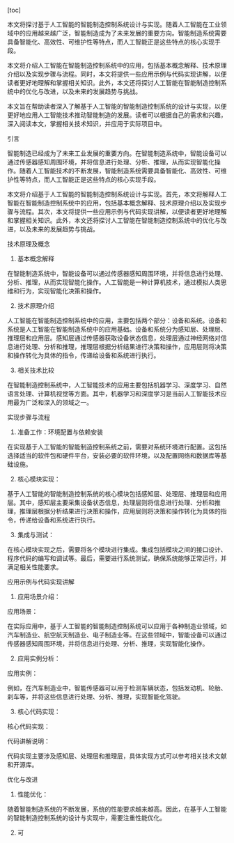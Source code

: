 
[toc]                    
                
                
本文将探讨基于人工智能的智能制造控制系统设计与实现。随着人工智能在工业领域中的应用越来越广泛，智能制造成为了未来发展的重要方向。智能制造系统需要具备智能化、高效性、可维护性等特点，而人工智能正是这些特点的核心实现手段。

本文将介绍人工智能在智能制造控制系统中的应用，包括基本概念解释、技术原理介绍以及实现步骤与流程。同时，本文将提供一些应用示例与代码实现讲解，以便读者更好地理解和掌握相关知识。此外，本文还将探讨人工智能在智能制造控制系统中的优化与改进，以及未来的发展趋势与挑战。

本文旨在帮助读者深入了解基于人工智能的智能制造控制系统的设计与实现，以便更好地应用人工智能技术推动智能制造的发展。读者可以根据自己的需求和兴趣，深入阅读本文，掌握相关技术知识，并应用于实际项目中。

引言

智能制造已经成为了未来工业发展的重要方向。在智能制造系统中，智能设备可以通过传感器感知周围环境，并将信息进行处理、分析、推理，从而实现智能化操作。随着人工智能技术的不断发展，智能制造系统需要具备智能化、高效性、可维护性等特点，而人工智能正是这些特点的核心实现手段。

本文将介绍基于人工智能的智能制造控制系统设计与实现。首先，本文将解释人工智能在智能制造控制系统中的应用，包括基本概念解释、技术原理介绍以及实现步骤与流程。其次，本文将提供一些应用示例与代码实现讲解，以便读者更好地理解和掌握相关知识。此外，本文还将探讨人工智能在智能制造控制系统中的优化与改进，以及未来的发展趋势与挑战。

技术原理及概念

1. 基本概念解释

在智能制造系统中，智能设备可以通过传感器感知周围环境，并将信息进行处理、分析、推理，从而实现智能化操作。人工智能是一种计算机技术，通过模拟人类思维和行为，实现智能化决策和操作。

2. 技术原理介绍

人工智能在智能制造控制系统中的应用，主要包括两个部分：设备和系统。设备和系统是人工智能在智能制造系统中的应用基础。设备和系统分为感知层、处理层、推理层和应用层。感知层通过传感器获取设备状态信息，处理层通过神经网络对信息进行处理、分析和推理，推理层根据分析结果进行决策和操作，应用层则将决策和操作转化为具体的指令，传递给设备和系统进行执行。

3. 相关技术比较

在智能制造控制系统中，人工智能技术的应用主要包括机器学习、深度学习、自然语言处理、计算机视觉等方面。其中，机器学习和深度学习是当前人工智能技术应用最为广泛和深入的领域之一。

实现步骤与流程

1. 准备工作：环境配置与依赖安装

在实现基于人工智能的智能制造控制系统之前，需要对系统环境进行配置。这包括选择适当的软件包和硬件平台，安装必要的软件环境，以及配置网络和数据库等基础设施。

2. 核心模块实现：

基于人工智能的智能制造控制系统的核心模块包括感知层、处理层、推理层和应用层。其中，感知层主要采集设备状态信息，处理层则将信息进行处理、分析和推理，推理层根据分析结果进行决策和操作，应用层则将决策和操作转化为具体的指令，传递给设备和系统进行执行。

3. 集成与测试：

在核心模块实现之后，需要将各个模块进行集成。集成包括模块之间的接口设计、程序代码的编写和调试等。最后，需要进行系统测试，确保系统能够正常运行，并满足相关性能要求。

应用示例与代码实现讲解

1. 应用场景介绍：

应用场景：

在实际应用中，基于人工智能的智能制造控制系统可以应用于各种制造业领域，如汽车制造业、航空航天制造业、电子制造业等。在这些领域中，智能设备可以通过传感器感知周围环境，并将信息进行处理、分析、推理，实现智能化操作。

2. 应用实例分析：

应用实例：

例如，在汽车制造业中，智能传感器可以用于检测车辆状态，包括发动机、轮胎、刹车等，并将这些信息进行处理、分析、推理，实现智能化驾驶。

3. 核心代码实现：

核心代码实现：

代码讲解说明：

代码实现主要涉及感知层、处理层和推理层，具体实现方式可以参考相关技术文献和开源库。

优化与改进

1. 性能优化：

随着智能制造系统的不断发展，系统的性能要求越来越高。因此，在基于人工智能的智能制造控制系统的设计与实现中，需要注重性能优化。

2. 可

